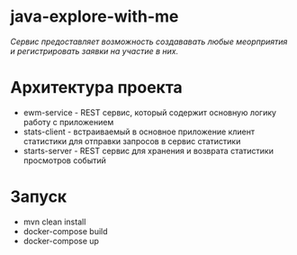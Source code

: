 # java-explore-with-me

 *Сервис предоставляет возможность создававать любые меорприятия и регистрировать заявки на участие в них.*

# Архитектура проекта

- ewm-service   - REST сервис, который содержит основную логику работу с приложением
- stats-client  - встраиваемый в основное приложение клиент статистики для отправки запросов в сервис статистики
- starts-server - REST сервис для хранения и возврата статистики просмотров событий
 
# Запуск
 
- mvn clean install
- docker-compose build
- docker-compose up
